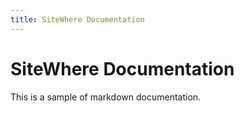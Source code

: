```yaml
---
title: SiteWhere Documentation
---
```


SiteWhere Documentation
=======================
This is a sample of markdown documentation.